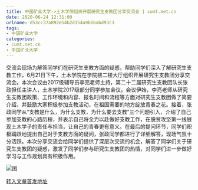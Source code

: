 ```yaml
---
title: 中国矿业大学->土木学院组织开展研究生支教团分享交流会 | cumt.net.cn
date: 2020-06-24 12:31:00
urlname: d53cc37a892e54b2d154a9b16abd93c3
tags: 
- 中国矿业大学
categories:
- cumt.net.cn
- 中国矿业大学
---
```

交流会现场为解答同学们在研究生支教方面的疑惑，帮助同学们深入了解研究生支教工作，6月21日下午，土木学院在学院楼二楼大厅组织开展研究生支教团分享交流会。本次会议由2017级辅导员李亮老师主持，第二十二届研究生支教团队长张政担任主讲人，土木学院2017级部分同学参加会议。会议伊始，李亮老师从研究生支教团政策、工作环境和内容、报名时间和流程等方面对研究生支教团做了简要介绍，并鼓励大家积极参加支教活动，在祖国需要的地方绽放青春之花。接着，张政同学从“支教是什么，为什么支教，为什么要去支教”三个问题引入，介绍了自己参加支教的心路历程，并表示自己将全力以赴做好支教工作，在脱贫攻坚第一线展现土木学子的责任与担当，让自己的青春更有意义。在最后的提问环节，同学们积极踊跃地提出自己对于支教方面的疑问，张政同学都进行了详细解答，现场气氛十分活跃。本次分享交流会给同学们提供了深层次交流的机会，解答了同学们关于研究生支教团的疑惑，激发了同学们参与研究生支教团的热情，对同学们进一步做好学习与工作规划具有积极作用。

![图](http://xwzx.cumt.edu.cn/_upload/article/images/bb/e7/3f4b9e1949ce93d7c9413a107688/e964933c-2259-4c45-90f5-d3789a2b0710.jpg)

[转入文章首发地址](http://xwzx.cumt.edu.cn/b0/e7/c523a569575/page.htm)